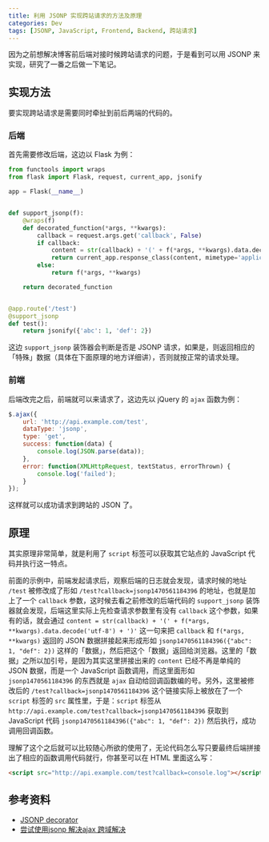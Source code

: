```yaml
---
title: 利用 JSONP 实现跨站请求的方法及原理
categories: Dev
tags: [JSONP, JavaScript, Frontend, Backend, 跨站请求]
---
```


因为之前想解决博客前后端对接时候跨站请求的问题，于是看到可以用 JSONP 来实现，研究了一番之后做一下笔记。

## 实现方法

要实现跨站请求是需要同时牵扯到前后两端的代码的。

### 后端

首先需要修改后端，这边以 Flask 为例：

```py
from functools import wraps
from flask import Flask, request, current_app, jsonify

app = Flask(__name__)


def support_jsonp(f):
    @wraps(f)
    def decorated_function(*args, **kwargs):
        callback = request.args.get('callback', False)
        if callback:
            content = str(callback) + '(' + f(*args, **kwargs).data.decode('utf-8') + ')'
            return current_app.response_class(content, mimetype='application/json')
        else:
            return f(*args, **kwargs)

    return decorated_function


@app.route('/test')
@support_jsonp
def test():
    return jsonify({'abc': 1, 'def': 2})
```

这边 `support_jsonp` 装饰器会判断是否是 JSONP 请求，如果是，则返回相应的「特殊」数据（具体在下面原理的地方详细讲），否则就按正常的请求处理。

### 前端

后端改完之后，前端就可以来请求了，这边先以 jQuery 的 `ajax` 函数为例：

```js
$.ajax({
    url: 'http://api.example.com/test',
    dataType: 'jsonp',
    type: 'get',
    success: function(data) {
        console.log(JSON.parse(data));
    },
    error: function(XMLHttpRequest, textStatus, errorThrown) {
        console.log('failed');
    }
});
```

这样就可以成功请求到跨站的 JSON 了。

<!-- more -->

## 原理

其实原理非常简单，就是利用了 `script` 标签可以获取其它站点的 JavaScript 代码并执行这一特点。

前面的示例中，前端发起请求后，观察后端的日志就会发现，请求时候的地址 `/test` 被修改成了形如 `/test?callback=jsonp1470561184396` 的地址，也就是加上了一个 `callback` 参数，这时候去看之前修改的后端代码的 `support_jsonp` 装饰器就会发现，后端这里实际上先检查请求参数里有没有 `callback` 这个参数，如果有的话，就会通过 `content = str(callback) + '(' + f(*args, **kwargs).data.decode('utf-8') + ')'` 这一句来把 `callback` 和 `f(*args, **kwargs)` 返回的 JSON 数据拼接起来形成形如 `jsonp1470561184396({"abc": 1, "def": 2})` 这样的「数据」，然后把这个「数据」返回给浏览器。这里的「数据」之所以加引号，是因为其实这里拼接出来的 `content` 已经不再是单纯的 JSON 数据，而是一个 JavaScript 函数调用，而这里面形如 `jsonp1470561184396` 的东西就是 `ajax` 自动给回调函数编的号。另外，这里被修改后的 `/test?callback=jsonp1470561184396` 这个链接实际上被放在了一个 `script` 标签的 `src` 属性里，于是：`script` 标签从 `http://api.example.com/test?callback=jsonp1470561184396` 获取到 JavaScript 代码 `jsonp1470561184396({"abc": 1, "def": 2})` 然后执行，成功调用回调函数。

理解了这个之后就可以比较随心所欲的使用了，无论代码怎么写只要最终后端拼接出了相应的函数调用代码就行，你甚至可以在 HTML 里面这么写：

```html
<script src="http://api.example.com/test?callback=console.log"></script>
```

## 参考资料

- [JSONP decorator](http://flask.pocoo.org/snippets/79/)
- [尝试使用jsonp 解决ajax 跨域解决](https://segmentfault.com/q/1010000000424040)
